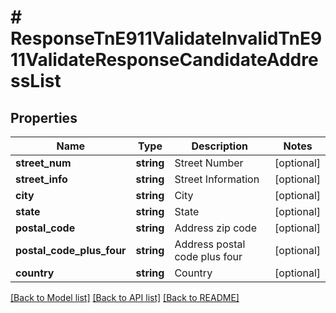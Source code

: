 # # ResponseTnE911ValidateInvalidTnE911ValidateResponseCandidateAddressList

## Properties

Name | Type | Description | Notes
------------ | ------------- | ------------- | -------------
**street_num** | **string** | Street Number | [optional]
**street_info** | **string** | Street Information | [optional]
**city** | **string** | City | [optional]
**state** | **string** | State | [optional]
**postal_code** | **string** | Address zip code | [optional]
**postal_code_plus_four** | **string** | Address postal code plus four | [optional]
**country** | **string** | Country | [optional]

[[Back to Model list]](../../README.md#models) [[Back to API list]](../../README.md#endpoints) [[Back to README]](../../README.md)
